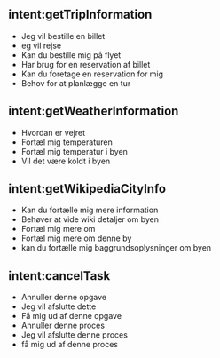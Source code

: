 ## intent:getTripInformation
- Jeg vil bestille en billet
- eg vil rejse
- Kan du bestille mig på flyet
- Har brug for en reservation af billet
- Kan du foretage en reservation for mig
- Behov for at planlægge en tur

## intent:getWeatherInformation
- Hvordan er vejret
- Fortæl mig temperaturen
- Fortæl mig temperatur i byen
- Vil det være koldt i byen
		
## intent:getWikipediaCityInfo
- Kan du fortælle mig mere information
- Behøver at vide wiki detaljer om byen
- Fortæl mig mere om
- Fortæl mig mere om denne by
- kan du fortælle mig baggrundsoplysninger om byen

## intent:cancelTask
- Annuller denne opgave
- Jeg vil afslutte dette
- Få mig ud af denne opgave
- Annuller denne proces
- Jeg vil afslutte denne proces
- få mig ud af denne proces